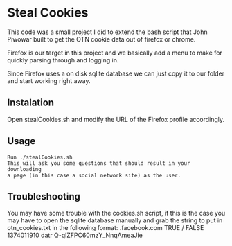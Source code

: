 Steal Cookies
=============
This code was a small project I did to extend the bash script that John Piwowar built to 
get the OTN cookie data out of firefox or chrome.

Firefox is our target in this project and we basically add a menu to make for quickly parsing through and
logging in. 

Since Firefox uses a on disk sqlite database we can just copy it to our folder and start working right away. 

Instalation
-------------

Open stealCookies.sh and modify the URL of the Firefox profile accordingly. 

		
Usage
-----

	Run ./stealCookies.sh
	This will ask you some questions that should result in your downloading 
	a page (in this case a social network site) as the user. 


Troubleshooting
-----------------
You may have some trouble with the cookies.sh script, if this is the case you may have to 
open the sqlite database manually and grab the string to put in otn_cookies.txt in the following
format:
.facebook.com	TRUE	/	FALSE	1374011910	datr	Q-qlZFPC60mzY_NnqAmeaJie
